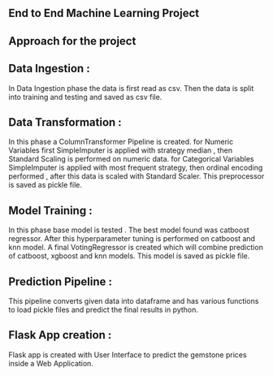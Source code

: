 ## End to End Machine Learning Project

## Approach for the project

## Data Ingestion :

In Data Ingestion phase the data is first read as csv.
Then the data is split into training and testing and saved as csv file.

## Data Transformation :

In this phase a ColumnTransformer Pipeline is created.
for Numeric Variables first SimpleImputer is applied with strategy median , then Standard Scaling is performed on numeric data.
for Categorical Variables SimpleImputer is applied with most frequent strategy, then ordinal encoding performed , after this data is scaled with Standard Scaler.
This preprocessor is saved as pickle file.

## Model Training :

In this phase base model is tested . The best model found was catboost regressor.
After this hyperparameter tuning is performed on catboost and knn model.
A final VotingRegressor is created which will combine prediction of catboost, xgboost and knn models.
This model is saved as pickle file.
## Prediction Pipeline :

This pipeline converts given data into dataframe and has various functions to load pickle files and predict the final results in python.

## Flask App creation :

Flask app is created with User Interface to predict the gemstone prices inside a Web Application.

